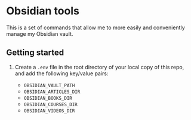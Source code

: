 # Obsidian tools

This is a set of commands that allow me to more easily and conveniently manage my Obsidian vault.

## Getting started

1. Create a `.env` file in the root directory of your local copy of this repo, and add the following key/value pairs:

    - `OBSIDIAN_VAULT_PATH`
    - `OBSIDIAN_ARTICLES_DIR`
    - `OBSIDIAN_BOOKS_DIR`
    - `OBSIDIAN_COURSES_DIR`
    - `OBSIDIAN_VIDEOS_DIR`
